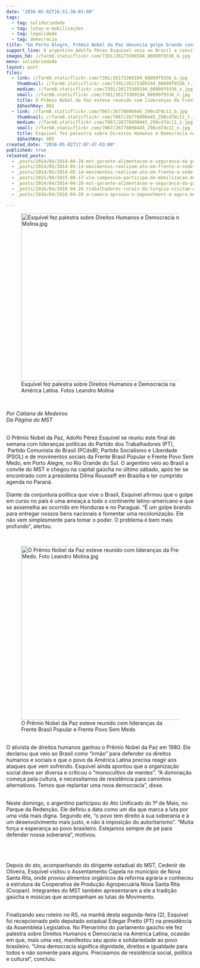 ```yaml
---
date: "2016-05-02T16:51:38-03:00"
tags:
  - tag: solidariedade
  - tag: lutas-e-mobilizações
  - tag: legalidade
  - tag: democracia
title: "Em Porto Alegre, Prêmio Nobel da Paz denuncia golpe brando contra a democracia brasileira"
support_line: O argentino Adolfo Pérez Esquivel veio ao Brasil a convite do MST e participou do Ato Unificado do 1º de Maio na Capital gaúcha.
images_hd: //farm8.staticflickr.com/7391/26173309194_08099f9336_b.jpg
menu: solidariedade
layout: post
files:
  - link: //farm8.staticflickr.com/7391/26173309194_08099f9336_b.jpg
    thumbnail: //farm8.staticflickr.com/7391/26173309194_08099f9336_t.jpg
    medium: //farm8.staticflickr.com/7391/26173309194_08099f9336_z.jpg
    small: //farm8.staticflickr.com/7391/26173309194_08099f9336_n.jpg
    title: O Prêmio Nobel da Paz esteve reunido com lideranças da Frente Brasil Popular e Frente Povo Sem Medo. Foto Leandro Molina.jpg
    $$hashKey: 082
  - link: //farm8.staticflickr.com/7067/26778890445_290cd7dc11_b.jpg
    thumbnail: //farm8.staticflickr.com/7067/26778890445_290cd7dc11_t.jpg
    medium: //farm8.staticflickr.com/7067/26778890445_290cd7dc11_z.jpg
    small: //farm8.staticflickr.com/7067/26778890445_290cd7dc11_n.jpg
    title: Esquivel fez palestra sobre Direitos Humanos e Democracia na América Latina. Foto Leandro Molina.jpg
    $$hashKey: 085
created_date: "2016-05-02T17:07:47-03:00"
published: true
releated_posts:
  - _posts/2014/04/2014-04-28-mst-garante-alimentacao-e-seguranca-da-greve-dos-professores-em-curitiba.md
  - _posts/2014/05/2014-05-14-movimentos-realizam-ato-em-frente-a-sede-da-rede-globo-em-brasilia.md
  - _posts/2014/05/2014-05-14-movimentos-realizam-ato-em-frente-a-sede-da-rede-globo-em-brasilia.md-e
  - _posts/2015/08/2015-08-17-via-campesina-participa-de-mobilizacao-dos-servidores-publicos-no-rs.md
  - _posts/2014/04/2014-04-28-mst-garante-alimentacao-e-seguranca-da-greve-dos-professores-em-curitiba.md-e
  - _posts/2016/04/2016-04-26-trabalhadores-rurais-da-turquia-visitam-o-brasil-para-conhecer-experiencias-do-mst.md
  - _posts/2016/04/2016-04-20-a-camara-aprovou-o-impeachment-e-agora.md

---
```

<figure class="image"><img alt="Esquivel fez palestra sobre Direitos Humanos e Democracia na América Latina. Foto Leandro Molina.jpg" height="450" src="//farm8.staticflickr.com/7067/26778890445_290cd7dc11_b.jpg" width="700" />
<figcaption>Esquivel fez palestra sobre Direitos Humanos e Democracia na Am&eacute;rica Latina. Fotos Leandro Molina&nbsp;</figcaption>
</figure>

<p>&nbsp;</p>

<p><em>Por Catiana de Medeiros<br />
Da P&aacute;gina do MST</em></p>

<p><br />
O Pr&ecirc;mio Nobel da Paz, Adolfo P&eacute;rez Esquivel se reuniu este final de semana com lideran&ccedil;as pol&iacute;ticas do Partido dos&nbsp;Trabalhadores (PT), &nbsp;Partido Comunista do Brasil (PCdoB), Partido Socialismo e Liberdade (PSOL) e de movimentos sociais da Frente Brasil Popular e Frente Povo Sem Medo, em Porto Alegre, no Rio Grande do Sul. O argentino veio ao Brasil a convite do MST e chegou na capital ga&uacute;cha no &uacute;ltimo s&aacute;bado, ap&oacute;s ter se encontrado com a presidenta Dilma Rousseff em Bras&iacute;lia e ter cumprido agenda no Paran&aacute;.<br />
<br />
Diante da conjuntura pol&iacute;tica que vive o Brasil, Esquivel afirmou que o golpe em curso no pa&iacute;s &eacute; uma amea&ccedil;a a todo o continente latino-americano e que se assemelha ao ocorrido em Honduras e no Paraguai. &ldquo;&Eacute; um golpe brando para entregar nossos bens nacionais e fomentar uma recoloniza&ccedil;&atilde;o. Ele n&atilde;o vem simplesmente para tomar o poder. O problema &eacute; bem mais profundo&rdquo;, alertou.</p>

<p>&nbsp;</p>

<figure class="image"><img alt="O Prêmio Nobel da Paz esteve reunido com lideranças da Frente Brasil Popular e Frente Povo Sem Medo. Foto Leandro Molina.jpg" height="467" src="//farm8.staticflickr.com/7391/26173309194_08099f9336_b.jpg" width="700" />
<figcaption>O Pr&ecirc;mio Nobel da Paz esteve reunido com lideran&ccedil;as da Frente Brasil Popular e Frente Povo Sem Medo</figcaption>
</figure>

<p><br />
O ativista de direitos humanos ganhou o Pr&ecirc;mio Nobel da Paz em 1980. Ele declarou que veio ao Brasil como &ldquo;irm&atilde;o&rdquo; para defender os direitos humanos e sociais e que o povo da Am&eacute;rica Latina precisa reagir aos ataques que vem sofrendo. Esquivel ainda apontou que a organiza&ccedil;&atilde;o social deve ser diversa e criticou o &ldquo;monocultivo de mentes&rdquo;. &ldquo;A domina&ccedil;&atilde;o come&ccedil;a pela cultura, e necessitamos de resist&ecirc;ncia para caminhos alternativos. Temos que replantar uma nova democracia&rdquo;, disse.</p>

<p><br />
Neste domingo, o argentino participou do Ato Unificado do 1&ordm; de Maio, no Parque da Reden&ccedil;&atilde;o. Ele definiu a data como um dia que marca a luta por uma vida mais digna. Segundo ele, &ldquo;o povo tem direito &agrave; sua soberania e &agrave; um desenvolvimento mais justo, e n&atilde;o &agrave; imposi&ccedil;&atilde;o do autoritarismo&rdquo;. &ldquo;Muita for&ccedil;a e esperan&ccedil;a ao povo brasileiro. Estejamos sempre de p&eacute; para defender nossa soberania&rdquo;, motivou.<br />
<br />
&nbsp;</p>

<p><br />
Depois do ato, acompanhando do dirigente estadual do MST, Cedenir de Oliveira, Esquivel visitou o Assentamento Capela no munic&iacute;pio de Nova Santa Rita, onde provou alimentos org&acirc;nicos da reforma agr&aacute;ria e conheceu a estrutura da Cooperativa de Produ&ccedil;&atilde;o Agropecu&aacute;ria Nova Santa Rita (Coopan). Integrantes do MST tamb&eacute;m apresentaram a ele a tradi&ccedil;&atilde;o ga&uacute;cha e m&uacute;sicas que acompanham as lutas do Movimento.</p>

<p><br />
Finalizando seu roteiro no RS, na manh&atilde; desta segunda-feira (2), Esquivel foi recepcionado pelo deputado estadual Edegar Pretto (PT) na presid&ecirc;ncia da Assembleia Legislativa. No Plenarinho do parlamento ga&uacute;cho ele fez palestra sobre Direitos Humanos e Democracia na Am&eacute;rica Latina, ocasi&atilde;o em que, mais uma vez, manifestou seu apoio e solidariedade ao povo brasileiro. &ldquo;Uma democracia significa dignidade, direitos e igualdade para todos e n&atilde;o somente para alguns. Precisamos de resist&ecirc;ncia social, pol&iacute;tica e cultural&rdquo;, concluiu.&nbsp;</p>

<div>&nbsp;</div>
